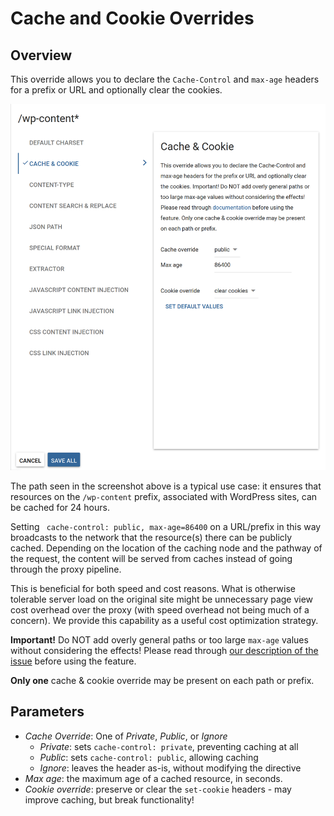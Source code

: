 # Cache and Cookie Overrides

## Overview

This override allows you to declare the `Cache-Control` and `max-age` headers for a prefix or URL and optionally clear the cookies. 

![An example of a typical cache override (/wp-content)](../../img/dashboard2/path_settings_unsaved_changes.png)

The path seen in the screenshot above is a typical use case: it ensures that resources on the `/wp-content` prefix, associated with WordPress sites, can be cached for 24 hours.

Setting ` cache-control: public, max-age=86400` on a URL/prefix in this way broadcasts to the network that the resource(s) there can be publicly cached. Depending on the location of the caching node and the pathway of the request, the content will be served from caches instead of going through the proxy pipeline. 

This is beneficial for both speed and cost reasons. What is otherwise tolerable server load on the original site might be unnecessary page view cost overhead over the proxy (with speed overhead not being much of a concern). We provide this capability as a useful cost optimization strategy. 

**Important!** Do NOT add overly general paths or too large `max-age` values without considering the effects! Please read through [our description of the issue](../../dashboard2/cookbook/pageviewsandcaching.html) before using the feature.

**Only one** cache & cookie override may be present on each path or prefix.

## Parameters

+ _Cache Override_: One of _Private_, _Public_, or _Ignore_
    + _Private_: sets `cache-control: private`, preventing caching at all
    + _Public_: sets `cache-control: public`, allowing caching
    + _Ignore_: leaves the header as-is, without modifying the directive
+ _Max age_: the maximum age of a cached resource, in seconds.
+ _Cookie override_: preserve or clear the `set-cookie` headers - may improve caching, but break functionality!
